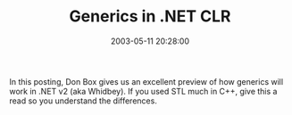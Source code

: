 ﻿---
layout: post
title: "Generics in .NET CLR"
comments: false
date: 2003-05-11 20:28:00
categories:
 - Technology
subtext-id: 8edb450d-c3da-4bec-b783-1fec0eb23bce
alias: /blog/Generics-in-NET-CLR.aspx
---


In this posting, Don Box gives us an excellent preview of how generics will work in .NET v2 (aka Whidbey). If you used STL much in C++, give this a read so you understand the differences.
